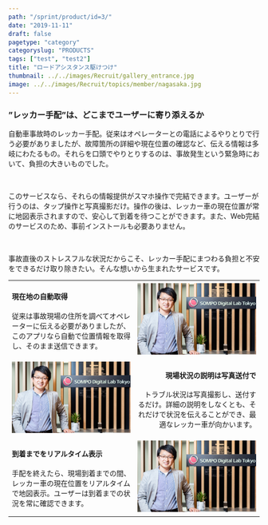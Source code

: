 ```yaml
---
path: "/sprint/product/id=3/"
date: "2019-11-11"
draft: false
pagetype: "category"
categoryslug: "PRODUCTS"
tags: ["test", "test2"]
title: "ロードアシスタンス駆けつけ"
thumbnail: ../../images/Recruit/gallery_entrance.jpg
image: ../../images/Recruit/topics/member/nagasaka.jpg
---
```


<h3>”レッカー手配”は、どこまでユーザーに寄り添えるか</h3>

自動車事故時のレッカー手配。従来はオペレーターとの電話によるやりとりで行う必要がありましたが、故障箇所の詳細や現在位置の確認など、伝える情報は多岐にわたるもの。それらを口頭でやりとりするのは、事故発生という緊急時において、負担の大きいものでした。
<p style="white-space: pre-wrap;"> </p>

このサービスなら、それらの情報提供がスマホ操作で完結できます。ユーザーが行うのは、タップ操作と写真撮影だけ。操作の後は、レッカー車の現在位置が常に地図表示されますので、安心して到着を待つことができます。また、Web完結のサービスのため、事前インストールも必要ありません。
<p style="white-space: pre-wrap;"> </p>

事故直後のストレスフルな状況だからこそ、レッカー手配にまつわる負担と不安をできるだけ取り除きたい。そんな想いから生まれたサービスです。

|||
|---|---:|
|<h4>現在地の自動取得</h4><p>従来は事故現場の住所を調べてオペレーターに伝える必要がありましたが、このアプリなら自動で位置情報を取得し、そのまま送信できます。</p>|![画像](../../images/Recruit/topics/member/nagasaka.jpg) |
|![画像](../../images/Recruit/topics/member/nagasaka.jpg) |<h4>現場状況の説明は写真送付で</h4><p>トラブル状況は写真撮影し、送付するだけ。詳細の説明をしなくとも、それだけで状況を伝えることができ、最適なレッカー車が向かいます。<p>|
|<h4>到着までをリアルタイム表示</h4><p>手配を終えたら、現場到着までの間、レッカー車の現在位置をリアルタイムで地図表示。ユーザーは到着までの状況を常に確認できます。</p>|![画像](../../images/Recruit/topics/member/nagasaka.jpg) |
